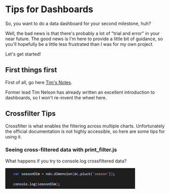 # Tips for Dashboards

So, you want to do a data dashboard for your second milestone, huh?

Well, the bad news is that there's probably a lot of "trial and error" in your near future. The good news is I'm here to provide a little bit of guidance, so you'll hopefully be a little less frustrated than I was for my own project.

Let's get started!

## First things first

First of all, go here [Tim's Notes](https://github.com/TravelTimN/ci-ifd-lead/blob/master/week3-d3-dc/d3-dc.md).

Former lead Tim Nelson has already written an excellent introduction to dashboards, so I won't re-invent the wheel here.

## Crossfilter Tips

Crossfilter is what enables the filtering across multiple charts. Unfortunately the official documentation is not highly accessible, so here are some tips for using it.

### Seeing cross-filtered data with print_filter.js

What happens if you try to console.log crossfiltered data?

![consolelog](https://github.com/synnea/ci-ifd-lead/blob/master/dashboards/images/consolelogdim.PNG)










